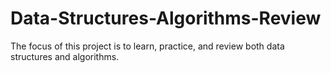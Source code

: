 # Data-Structures-Algorithms-Review
The focus of this project is to learn, practice, and review both data structures and algorithms.
